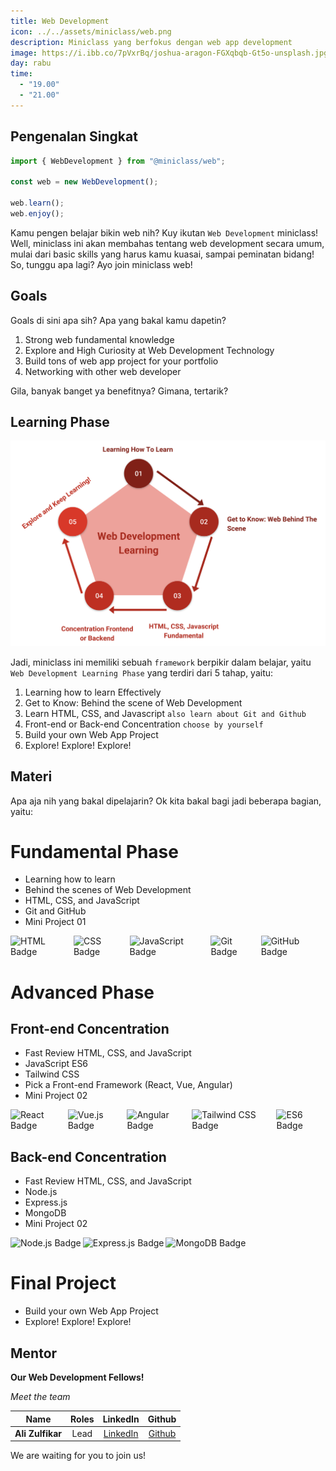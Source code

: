 ```yaml
---
title: Web Development
icon: ../../assets/miniclass/web.png
description: Miniclass yang berfokus dengan web app development
image: https://i.ibb.co/7pVxrBq/joshua-aragon-FGXqbqb-Gt5o-unsplash.jpg
day: rabu
time:
  - "19.00"
  - "21.00"
---
```


## Pengenalan Singkat

```typescript jsx
import { WebDevelopment } from "@miniclass/web";

const web = new WebDevelopment();

web.learn();
web.enjoy();
```

Kamu pengen belajar bikin web nih? Kuy ikutan `Web Development` miniclass! Well, miniclass ini akan membahas tentang web development secara umum, mulai dari basic skills yang harus kamu kuasai, sampai peminatan bidang! So, tunggu apa lagi? Ayo join miniclass web!

## Goals

Goals di sini apa sih? Apa yang bakal kamu dapetin?
1. Strong web fundamental knowledge
2. Explore and High Curiosity at Web Development Technology
3. Build tons of web app project for your portfolio
4. Networking with other web developer

Gila, banyak banget ya benefitnya? Gimana, tertarik? 

## Learning Phase

<img src="../../assets/miniclass/web/web-dev-learning-phase.png" alt="web-dev">

Jadi, miniclass ini memiliki sebuah `framework` berpikir dalam belajar, yaitu `Web Development Learning Phase` yang terdiri dari 5 tahap, yaitu:

1. Learning how to learn Effectively
2. Get to Know: Behind the scene of Web Development
3. Learn HTML, CSS, and Javascript `also learn about Git and Github`
4. Front-end or Back-end Concentration `choose by yourself`
5. Build your own Web App Project
6. Explore! Explore! Explore!

## Materi

Apa aja nih yang bakal dipelajarin? Ok kita bakal bagi jadi beberapa bagian, yaitu:

# Fundamental Phase
- Learning how to learn
- Behind the scenes of Web Development
- HTML, CSS, and JavaScript 
- Git and GitHub
- Mini Project 01

<div style="display: flex; gap: 3px;">
  <img src="https://img.shields.io/badge/HTML5-E34F26?style=for-the-badge&logo=html5&logoColor=white" alt="HTML Badge">
  <img src="https://img.shields.io/badge/CSS3-1572B6?style=for-the-badge&logo=css3&logoColor=white" alt="CSS Badge">
  <img src="https://img.shields.io/badge/JavaScript-323330?style=for-the-badge&logo=javascript&logoColor=F7DF1E" alt="JavaScript Badge">
  <img src="https://img.shields.io/badge/Git-F05032?style=for-the-badge&logo=git&logoColor=white" alt="Git Badge">
  <img src="https://img.shields.io/badge/GitHub-100000?style=for-the-badge&logo=github&logoColor=white" alt="GitHub Badge">
</div>

# Advanced Phase
## Front-end Concentration
- Fast Review HTML, CSS, and JavaScript
- JavaScript ES6
- Tailwind CSS
- Pick a Front-end Framework (React, Vue, Angular)
- Mini Project 02

<div style="display: flex; gap: 3px;">
  <img src="https://img.shields.io/badge/React-20232A?style=for-the-badge&logo=react&logoColor=61DAFB" alt="React Badge">
  <img src="https://img.shields.io/badge/Vue.js-35495E?style=for-the-badge&logo=vue.js&logoColor=4FC08D" alt="Vue.js Badge">
  <img src="https://img.shields.io/badge/Angular-DD0031?style=for-the-badge&logo=angular&logoColor=white" alt="Angular Badge">
  <img src="https://img.shields.io/badge/Tailwind_CSS-38B2AC?style=for-the-badge&logo=tailwind-css&logoColor=white" alt="Tailwind CSS Badge">
  <img src="https://img.shields.io/badge/ES6-F7DF1E?style=for-the-badge&logo=javascript&logoColor=black" alt="ES6 Badge">
</div>

## Back-end Concentration
- Fast Review HTML, CSS, and JavaScript
- Node.js
- Express.js
- MongoDB
- Mini Project 02

<div style="display: flex; gap: 3px;">
  <img src="https://img.shields.io/badge/Node.js-43853D?style=for-the-badge&logo=node.js&logoColor=white" alt="Node.js Badge">
  <img src="https://img.shields.io/badge/Express.js-404D59?style=for-the-badge" alt="Express.js Badge">
  <img src="https://img.shields.io/badge/MongoDB-4EA94B?style=for-the-badge&logo=mongodb&logoColor=white" alt="MongoDB Badge">
</div>


# Final Project
- Build your own Web App Project
- Explore! Explore! Explore!

## Mentor

**Our Web Development Fellows!**

_Meet the team_


| Name | Roles |                       LinkedIn                       |                      Github                      |
| :---: |:-----:|:----------------------------------------------------:|:------------------------------------------------:|
| **Ali Zulfikar** | Lead  | [LinkedIn](https://www.linkedin.com/in/alizulfikar/) | [Github](https://www.github.com/alizul01) |

We are waiting for you to join us!